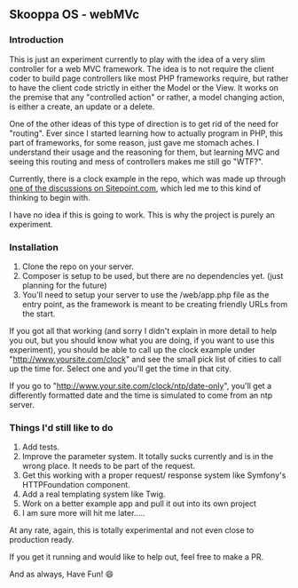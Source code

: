 ## Skooppa OS - webMVc

### Introduction

This is just an experiment currently to play with the idea of a very slim controller for a web MVC framework. The idea is to not require the client coder to build page controllers like most PHP frameworks require, but rather to have the client code strictly in either the Model or the View. It works on the premise that any "controlled action" or rather, a model changing action, is either a create, an update or a delete.

One of the other ideas of this type of direction is to get rid of the need for "routing". Ever since I started learning how to actually program in PHP, this part of frameworks, for some reason, just gave me stomach aches. I understand their usage and the reasoning for them, but learning MVC and seeing this routing and mess of controllers makes me still go "WTF?". 

Currently, there is a clock example in the repo, which was made up through [one of the discussions on Sitepoint.com](http://community.sitepoint.com/t/mvc-refactor-take-2/194004/77), which led me to this kind of thinking to begin with. 

I have no idea if this is going to work. This is why the project is purely an experiment. 

### Installation

1. Clone the repo on your server.
2. Composer is setup to be used, but there are no dependencies yet. (just planning for the future)
3. You'll need to setup your server to use the /web/app.php file as the entry point, as the framework is meant to be creating friendly URLs from the start. 

If you got all that working (and sorry I didn't explain in more detail to help you out, but you should know what you are doing, if you want to use this experiment), you should be able to call up the clock example under "http://www.yoursite.com/clock" and see the small pick list of cities to call up the time for. Select one and you'll get the time in that city. 

If you go to "http://www.your.site.com/clock/ntp/date-only", you'll get a differently formatted date and the time is simulated to come from an ntp server.

### Things I'd still like to do

1. Add tests.
2. Improve the parameter system. It totally sucks currently and is in the wrong place. It needs to be part of the request.  
3. Get this working with a proper request/ response system like Symfony's HTTPFoundation component.
4. Add a real templating system like Twig.
5. Work on a better example app and pull it out into its own project
6. I am sure more will hit me later.....

At any rate, again, this is totally experimental and not even close to production ready.

If you get it running and would like to help out, feel free to make a PR. 

And as always, Have Fun! :smile:

